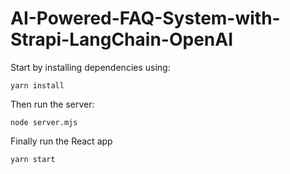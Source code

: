 # AI-Powered-FAQ-System-with-Strapi-LangChain-OpenAI
Start by installing dependencies using:
```
yarn install
```
Then run the server:
```
node server.mjs
```
Finally run the React app
```
yarn start
```